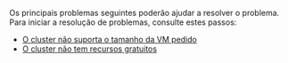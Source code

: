 Os principais problemas seguintes poderão ajudar a resolver o problema. Para iniciar a resolução de problemas, consulte estes passos:

- [O cluster não suporta o tamanho da VM pedido](../articles/virtual-machines/linux/troubleshoot-deploy-vm.md#the-cluster-cannot-support-the-requested-vm-size)
- [O cluster não tem recursos gratuitos](../articles/virtual-machines/linux/troubleshoot-deploy-vm.md#the-cluster-does-not-have-free-resources)
